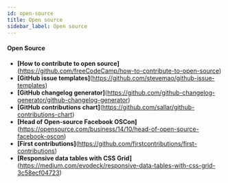 ```yaml
---
id: open-source
title: Open source
sidebar_label: Open source
---
```



#### Open Source
- **[How to contribute to open source]**(https://github.com/freeCodeCamp/how-to-contribute-to-open-source)
- **[GitHub issue templates]**(https://github.com/stevemao/github-issue-templates)
- **[GitHub changelog generator]**(https://github.com/github-changelog-generator/github-changelog-generator)
- **[GitHub contributions chart]**(https://github.com/sallar/github-contributions-chart)
- **[Head of Open-source Facebook OSCon]**(https://opensource.com/business/14/10/head-of-open-source-facebook-oscon)
- **[First contributions]**(https://github.com/firstcontributions/first-contributions)
- **[Responsive data tables with CSS Grid]**(https://medium.com/evodeck/responsive-data-tables-with-css-grid-3c58ecf04723)
